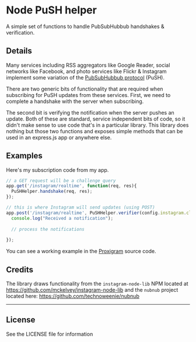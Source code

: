 # Node PuSH helper

A simple set of functions to handle PubSubHubbub handshakes & verification.

## Details

Many services including RSS aggregators like Google Reader, social networks like Facebook, 
and photo services like Flickr & Instagram implement some variation of 
the [PubSubHubbub protocol](http://code.google.com/p/pubsubhubbub/ "PubSubHubbub Project") (PuSH).

There are two generic bits of functionality that are required when subscribing for PuSH 
updates from these services. First, we need to complete a handshake with the server when 
subscribing.

The second bit is verifying the notification when the server pushes an update. Both of these are
standard, service independent bits of code, so it didn't make sense to use code that's in a particular
library. This library does nothing but those two functions and exposes simple methods
that can be used in an express.js app or anywhere else.

## Examples

Here's my subscription code from my app. 

````javascript
// a GET request will be a challenge query
app.get('/instagram/realtime', function(req, res){
  PuSHHelper.handshake(req, res);
});

// this is where Instagram will send updates (using POST)
app.post('/instagram/realtime', PuSHHelper.verifier(config.instagram.client_secret), function(req, res){
  console.log("Received a notification");
  
  // process the notifications
  
});
````

You can see a working example in the [Proxigram](https://github.com/sujal/proxigram) source code. 

## Credits

The library draws functionality from the `instagram-node-lib` NPM located at https://github.com/mckelvey/instagram-node-lib and the `nubnub` project located here: https://github.com/technoweenie/nubnub

----

## License

See the LICENSE file for information
